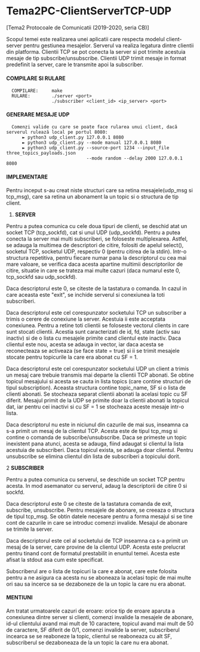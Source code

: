 # Tema2PC-ClientServerTCP-UDP
[Tema2 Protocoale de Comunicatii (2019-2020, seria CB)] 


Scopul temei este realizarea unei aplicatii care respecta modelul client-server
pentru gestiunea mesajelor. Serverul va realiza legatura dintre clientii din
platforma. Clientii TCP se pot conecta la server si pot trimite acestuia mesaje
de tip subscribe/unsubscribe. Clientii UDP trimit mesaje in format predefinit
la server, care le transmite apoi la subscriber.

#### COMPILARE SI RULARE
      COMPILARE:     make
      RULARE:        ./server <port>
                     ./subscriber <client_id> <ip_server> <port>
                    
                    
#### GENERARE MESAJE UDP
      Comenzi valide cu care se poate face rularea unui client, dacă serverul rulează local pe portul 8080:
          ► python3 udp_client.py 127.0.0.1 8080
          ► python3 udp_client.py --mode manual 127.0.0.1 8080
          ► python3 udp_client.py --source-port 1234 --input_file three_topics_payloads.json
                                  --mode random --delay 2000 127.0.0.1 8080

#### IMPLEMENTARE
Pentru inceput s-au creat niste structuri care sa retina mesajele(udp_msg si 
tcp_msg), care sa retina un abonament la un topic si o structura de tip client.


1. **SERVER**

Pentru a putea comunica cu cele doua tipuri de clienti, se deschid atat 
un socket TCP (tcp_sockfd), cat si unul UDP (udp_sockfd). Pentru a putea conecta
la server mai multi subscriberi, se foloseste multiplexarea. Astfel, se adauga 
la multimea de descriptori de citire, folositi de apelul select(), socketul TCP, 
socketul UDP, respectiv 0 (pentru citirea de la stdin). Intr-o structura 
repetitiva, pentru fiecare numar pana la descriptorul cu cea mai mare valoare,
se verifica daca acesta apartine multimii descriptorilor de citire, situatie
in care se trateza mai multe cazuri (daca numarul este 0, tcp_sockfd sau udp_sockfd).

Daca descriptorul este 0, se citeste de la tastatura o comanda. In cazul in care 
aceasta este "exit", se inchide serverul si conexiunea la toti subscriberi.

Daca descriptorul este cel corespunzator socketului TCP un subscriber a trimis
o cerere de conexiune la server. Acestuia ii este acceptata conexiunea. Pentru
a retine toti clientii se foloseste vectorul clients in care sunt stocati
clientii. Acestia sunt caracterizati de id, fd, state (activ sau inactiv) si de
o lista cu mesajele primite cand clientul este inactiv. Daca clientul este nou, 
acesta se adauga in vector, iar daca acesta se reconecteaza se activeaza 
(se face state = true) si ii se trimit mesajele stocate pentru topicurile la 
care era abonat cu SF = 1.

Daca descriptorul este cel corespunzator socketului UDP un client a trimis un
mesaj care trebuie transmis mai departe la clientii TCP abonati. Se obtine
topicul mesajului si acesta se cauta in lista topics (care contine structuri de 
tipul subscription). Aceasta structura contine topic_name, SF si o lista de 
clienti abonati. Se stocheaza separat clientii abonati la acelasi topic cu 
SF diferit. Mesajul primit de la UDP se primite doar la clientii abonati la
topicul dat, iar pentru cei inactivi si cu SF = 1 se stocheaza aceste mesaje
intr-o lista.

Daca descriptorul nu este in niciunul din cazurile de mai sus, inseamna ca
s-a primit un mesaj de la clientul TCP. Acesta este de tipul tcp_msg si 
contine o comanda de subscribe/unsubscribe. Daca se primeste un topic inexistent
pana atunci, acesta se adauga, fiind adaugat si clientul la lista acestuia de 
subscriberi. Daca topicul exista, se adauga doar clientul. Pentru unsubscribe 
se elimina clientul din lista de subscriberi a topicului dorit.



2 **SUBSCRIBER**

Pentru a putea comunica cu serverul, se deschide un socket TCP pentru acesta.
In mod asemanator cu serverul, adaug la descriptorii de citire 0 si sockfd.

Daca descriptorul este 0 se citeste de la tastatura comanda de exit, subscribe,
unsubscribe. Pentru mesajele de abonare, se creeaza o structura de tipul tcp_msg.
Se obtin datele necesare pentru a forma mesajul si se tine cont de cazurile in
care se introduc comenzi invalide. Mesajul de abonare se trimite la server.

Daca descriptorul este cel al socketului de TCP inseamna ca s-a primit un
mesaj de la server, care provine de la clientul UDP. Acesta este prelucrat 
pentru tinand cont de formatul prestabilit in enuntul temei. Acesta este afisat
la stdout asa cum este specificat.

Subscriberul are o lista de topicuri la care e abonat, care este folosita pentru
a ne asigura ca acesta nu se aboneaza la acelasi topic de mai multe ori sau
sa incerce sa se dezaboneze de la un topic la care nu era abonat.

#### MENTIUNI

Am tratat urmatoarele cazuri de eroare: orice tip de eroare aparuta a conexiunea
dintre server si clienti, comenzi invalide la mesajele de abonare, id-ul clientului
avand mai mult de 10 caractere, topicul avand mai mult de 50 de caractere, SF diferit
de 0/1, comenzi invalide la server, subscriberul incearca se se reaboneze la topic,
clientul se reaboneaza cu alt SF, subscriberul se dezaboneaza de la un topic la care
nu era abonat.
